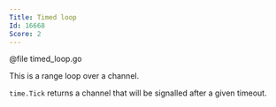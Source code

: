 ```yaml
---
Title: Timed loop
Id: 16668
Score: 2
---
```


@file timed_loop.go

This is a range loop over a channel.

`time.Tick` returns a channel that will be signalled after a given timeout.
